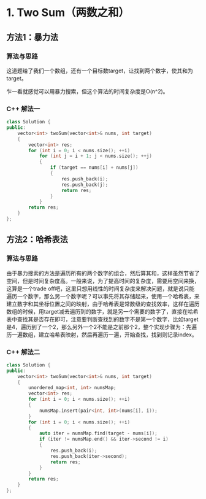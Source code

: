 # 1. Two Sum（两数之和）

## 方法1：暴力法

### 算法与思路

这道题给了我们一个数组，还有一个目标数target，让找到两个数字，使其和为target。

乍一看就感觉可以用暴力搜索，但这个算法的时间复杂度是O(n^2)。

### C++ 解法一

```c++
class Solution {
public:
	vector<int> twoSum(vector<int>& nums, int target)
	{
		vector<int> res;
		for (int i = 0; i < nums.size(); ++i)
			for (int j = i + 1; j < nums.size(); ++j)
			{
				if (target == nums[i] + nums[j])
				{
					res.push_back(i);
					res.push_back(j);
					return res;
				}
			}
		return res;
	}
};
```

## 方法2：哈希表法

### 算法与思路

由于暴力搜索的方法是遍历所有的两个数字的组合，然后算其和，这样虽然节省了空间，但是时间复杂度高。一般来说，为了提高时间的复杂度，需要用空间来换，这算是一个trade off吧，这里只想用线性的时间复杂度来解决问题，就是说只能遍历一个数字，那么另一个数字呢？可以事先将其存储起来，使用一个哈希表，来建立数字和其坐标位置之间的映射，由于哈希表是常数级的查找效率，这样在遍历数组的时候，用target减去遍历到的数字，就是另一个需要的数字了，直接在哈希表中查找其是否存在即可，注意要判断查找到的数字不是第一个数字，比如target是4，遍历到了一个2，那么另外一个2不能是之前那个2，整个实现步骤为：先遍历一遍数组，建立哈希表映射，然后再遍历一遍，开始查找，找到则记录index。

###  C++ 解法二

```c++
class Solution {
public:
	vector<int> twoSum(vector<int>& nums, int target) 
	{
		unordered_map<int, int> numsMap;
		vector<int> res;
		for (int i = 0; i < nums.size(); ++i)
		{
			numsMap.insert(pair<int, int>(nums[i], i));
		}
		for (int i = 0; i < nums.size(); ++i)
		{
			auto iter = numsMap.find(target - nums[i]);
			if (iter != numsMap.end() && iter->second != i) 
			{
				res.push_back(i);
				res.push_back(iter->second);
				return res;
			}
		}
		return res;
	}
};
```

